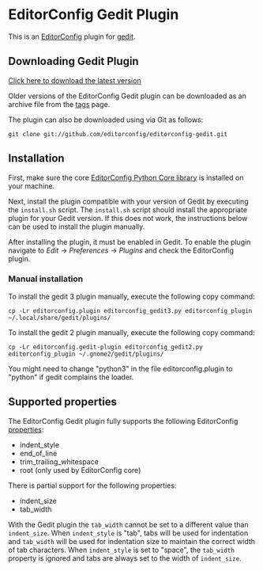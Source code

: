# EditorConfig Gedit Plugin

This is an [EditorConfig][] plugin for [gedit][].

## Downloading Gedit Plugin

[Click here to download the latest version](https://github.com/editorconfig/editorconfig-gedit/archive/v0.5.3.zip)

Older versions of the EditorConfig Gedit plugin can be downloaded as an archive
file from the [tags][] page.

The plugin can also be downloaded using via Git as follows:

    git clone git://github.com/editorconfig/editorconfig-gedit.git

## Installation

First, make sure the core [EditorConfig Python Core library][] is installed on your
machine.

Next, install the plugin compatible with your version of Gedit by executing the
`install.sh` script.  The `install.sh` script should install the appropriate
plugin for your Gedit version.  If this does not work, the instructions below
can be used to install the plugin manually.

After installing the plugin, it must be enabled in Gedit.  To enable the plugin
navigate to *Edit* -> *Preferences* -> *Plugins* and check the EditorConfig
plugin.

### Manual installation

To install the gedit 3 plugin manually, execute the following copy command:

    cp -Lr editorconfig.plugin editorconfig_gedit3.py editorconfig_plugin ~/.local/share/gedit/plugins/

To install the gedit 2 plugin manually, execute the following copy command:

    cp -Lr editorconfig.gedit-plugin editorconfig_gedit2.py editorconfig_plugin ~/.gnome2/gedit/plugins/

You might need to change "python3" in the file editorconfig.plugin to "python"
if gedit complains the loader.

## Supported properties

The EditorConfig Gedit plugin fully supports the following EditorConfig
[properties][]:

* indent_style
* end_of_line
* trim_trailing_whitespace
* root (only used by EditorConfig core)

There is partial support for the following properties:

* indent_size
* tab_width

With the Gedit plugin the `tab_width` cannot be set to a different value than
`indent_size`.  When `indent_style` is "tab", tabs will be used for indentation
and `tab_width` will be used for indentation size to maintain the correct width
of tab characters.  When `indent_style` is set to "space", the `tab_width`
property is ignored and tabs are always set to the width of `indent_size`.

[EditorConfig]: http://editorconfig.org
[EditorConfig Python Core library]: https://github.com/editorconfig/editorconfig-core-py
[gedit]: http://projects.gnome.org/gedit
[properties]: http://editorconfig.org/#supported-properties
[tags]: https://github.com/editorconfig/editorconfig-gedit/tags
[latest]: https://github.com/editorconfig/editorconfig-gedit/archive/v0.5.1.tar.gz
